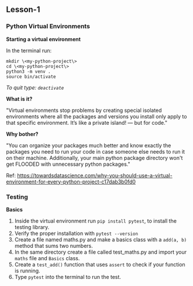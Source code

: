 ## Lesson-1

### Python Virtual Environments 

**Starting a virtual environment**

In the terminal run: 
```
mkdir \<my-python-project\>
cd \<my-python-project\>
python3 -m venv .
source bin/activate
```
*To quit type: `deactivate`*

**What is it?**

"Virtual environments stop problems by creating special isolated environments where all the packages and versions you install only apply to that specific environment. It’s like a private island! — but for code."

**Why bother?**

"You can organize your packages much better and know exactly the packages you need to run your code in case someone else needs to run it on their machine. Additionally, your main python package directory won't get FLOODED with unnecessary python packages."

Ref: https://towardsdatascience.com/why-you-should-use-a-virtual-environment-for-every-python-project-c17dab3b0fd0

### Testing

**Basics**

1. Inside the virtual environment run `pip install pytest`, to install the testing library. 
2. Verify the proper installation with `pytest --version`
3. Create a file named maths.py and make a basics class with a `add(a, b)` method that sums two numbers.
4. In the same directory create a file called test_maths.py and import your `maths` file and `Basics` class.
5. Create a `test_add()` function that uses `assert` to check if your function is running.
6. Type `pytest` into the terminal to run the test.




